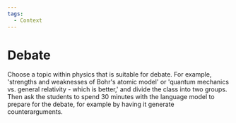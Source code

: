 ```yaml
---
tags:
  - Context
---
```


# Debate 
Choose a topic within physics that is suitable for debate. For example, 'strengths and weaknesses of Bohr's atomic model' or 'quantum mechanics vs. general relativity - which is better,' and divide the class into two groups. Then ask the students to spend 30 minutes with the language model to prepare for the debate, for example by having it generate counterarguments.